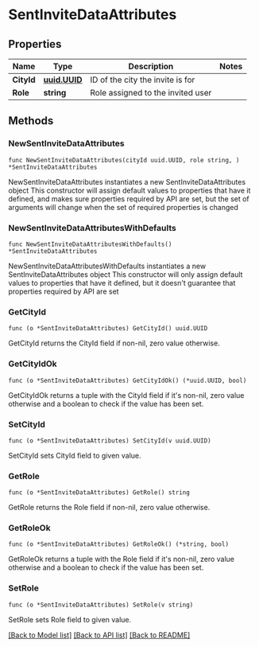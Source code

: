 # SentInviteDataAttributes

## Properties

Name | Type | Description | Notes
------------ | ------------- | ------------- | -------------
**CityId** | [**uuid.UUID**](uuid.UUID.md) | ID of the city the invite is for | 
**Role** | **string** | Role assigned to the invited user | 

## Methods

### NewSentInviteDataAttributes

`func NewSentInviteDataAttributes(cityId uuid.UUID, role string, ) *SentInviteDataAttributes`

NewSentInviteDataAttributes instantiates a new SentInviteDataAttributes object
This constructor will assign default values to properties that have it defined,
and makes sure properties required by API are set, but the set of arguments
will change when the set of required properties is changed

### NewSentInviteDataAttributesWithDefaults

`func NewSentInviteDataAttributesWithDefaults() *SentInviteDataAttributes`

NewSentInviteDataAttributesWithDefaults instantiates a new SentInviteDataAttributes object
This constructor will only assign default values to properties that have it defined,
but it doesn't guarantee that properties required by API are set

### GetCityId

`func (o *SentInviteDataAttributes) GetCityId() uuid.UUID`

GetCityId returns the CityId field if non-nil, zero value otherwise.

### GetCityIdOk

`func (o *SentInviteDataAttributes) GetCityIdOk() (*uuid.UUID, bool)`

GetCityIdOk returns a tuple with the CityId field if it's non-nil, zero value otherwise
and a boolean to check if the value has been set.

### SetCityId

`func (o *SentInviteDataAttributes) SetCityId(v uuid.UUID)`

SetCityId sets CityId field to given value.


### GetRole

`func (o *SentInviteDataAttributes) GetRole() string`

GetRole returns the Role field if non-nil, zero value otherwise.

### GetRoleOk

`func (o *SentInviteDataAttributes) GetRoleOk() (*string, bool)`

GetRoleOk returns a tuple with the Role field if it's non-nil, zero value otherwise
and a boolean to check if the value has been set.

### SetRole

`func (o *SentInviteDataAttributes) SetRole(v string)`

SetRole sets Role field to given value.



[[Back to Model list]](../README.md#documentation-for-models) [[Back to API list]](../README.md#documentation-for-api-endpoints) [[Back to README]](../README.md)


